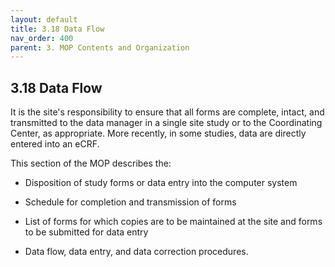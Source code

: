 ```yaml
---
layout: default
title: 3.18 Data Flow
nav_order: 400
parent: 3. MOP Contents and Organization
---
```


## 3.18 Data Flow

It is the site's responsibility to ensure that all forms are complete,
intact, and transmitted to the data manager in a single site study or to
the Coordinating Center, as appropriate. More recently, in some studies,
data are directly entered into an eCRF.

This section of the MOP describes the:

-   Disposition of study forms or data entry into the computer system

-   Schedule for completion and transmission of forms

-   List of forms for which copies are to be maintained at the site and
    forms to be submitted for data entry

-   Data flow, data entry, and data correction procedures.

